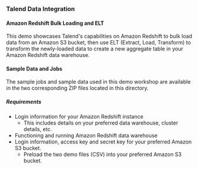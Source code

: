 ### Talend Data Integration

#### Amazon Redshift Bulk Loading and ELT 

This demo showcases Talend's capabilities on Amazon Redshift to bulk load data from an Amazon S3 bucket, then use ELT (Extract, Load, Transform) to transform the newly-loaded data to create a new aggregate table in your Amazon Redshift data warehouse.

#### Sample Data and Jobs

The sample jobs and sample data used in this demo workshop are available in the two corresponding ZIP files located in this directory.

##### Requirements

- Login information for your Amazon Redshift instance
   - This includes details on your preferred data warehouse, cluster details, etc.
- Functioning and running Amazon Redshift data warehouse
- Login information, access key and secret key for your preferred Amazon S3 bucket.
   - Preload the two demo files (CSV) into your preferred Amazon S3 bucket.
